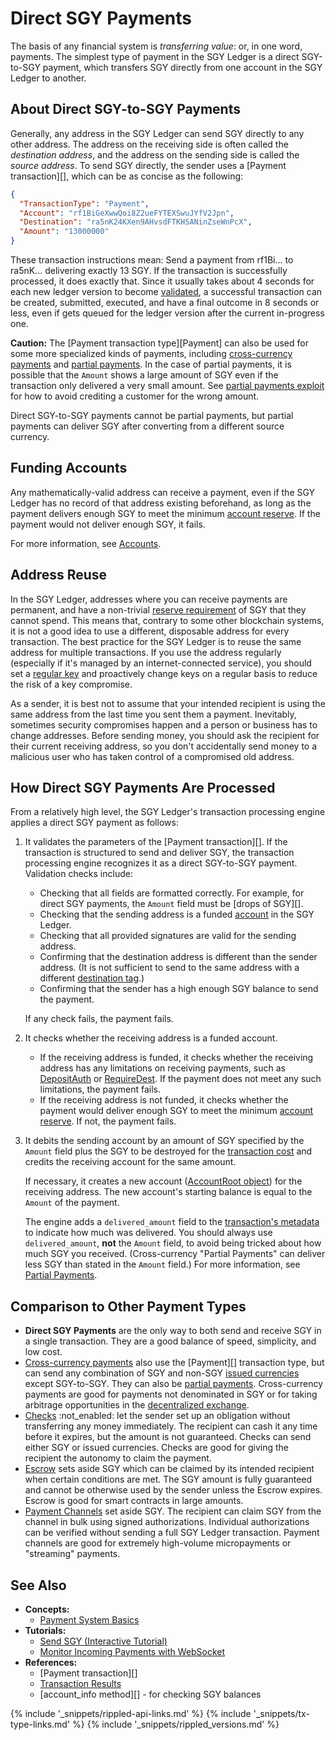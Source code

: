 # Direct SGY Payments

The basis of any financial system is _transferring value_: or, in one word, payments. The simplest type of payment in the SGY Ledger is a direct SGY-to-SGY payment, which transfers SGY directly from one account in the SGY Ledger to another.

## About Direct SGY-to-SGY Payments

Generally, any address in the SGY Ledger can send SGY directly to any other address. The address on the receiving side is often called the _destination address_, and the address on the sending side is called the _source address_. To send SGY directly, the sender uses a [Payment transaction][], which can be as concise as the following:

```json
{
  "TransactionType": "Payment",
  "Account": "rf1BiGeXwwQoi8Z2ueFYTEXSwuJYfV2Jpn",
  "Destination": "ra5nK24KXen9AHvsdFTKHSANinZseWnPcX",
  "Amount": "13000000"
}
```

These transaction instructions mean: Send a payment from rf1Bi... to ra5nK... delivering exactly 13 SGY. If the transaction is successfully processed, it does exactly that. Since it usually takes about 4 seconds for each new ledger version to become [validated](consensus.html), a successful transaction can be created, submitted, executed, and have a final outcome in 8 seconds or less, even if gets queued for the ledger version after the current in-progress one.

**Caution:** The [Payment transaction type][Payment] can also be used for some more specialized kinds of payments, including [cross-currency payments](cross-currency-payments.html) and [partial payments](partial-payments.html). In the case of partial payments, it is possible that the `Amount` shows a large amount of SGY even if the transaction only delivered a very small amount. See [partial payments exploit](partial-payments.html#partial-payments-exploit) for how to avoid crediting a customer for the wrong amount.

Direct SGY-to-SGY payments cannot be partial payments, but partial payments can deliver SGY after converting from a different source currency.


## Funding Accounts

Any mathematically-valid address can receive a payment, even if the SGY Ledger has no record of that address existing beforehand, as long as the payment delivers enough SGY to meet the minimum [account reserve](reserves.html). If the payment would not deliver enough SGY, it fails.

For more information, see [Accounts](accounts.html#creating-accounts).


## Address Reuse

In the SGY Ledger, addresses where you can receive payments are permanent, and have a non-trivial [reserve requirement](reserves.html) of SGY that they cannot spend. This means that, contrary to some other blockchain systems, it is not a good idea to use a different, disposable address for every transaction. The best practice for the SGY Ledger is to reuse the same address for multiple transactions. If you use the address regularly (especially if it's managed by an internet-connected service), you should set a [regular key](cryptographic-keys.html) and proactively change keys on a regular basis to reduce the risk of a key compromise.

As a sender, it is best not to assume that your intended recipient is using the same address from the last time you sent them a payment. Inevitably, sometimes security compromises happen and a person or business has to change addresses. Before sending money, you should ask the recipient for their current receiving address, so you don't accidentally send money to a malicious user who has taken control of a compromised old address.


## How Direct SGY Payments Are Processed

From a relatively high level, the SGY Ledger's transaction processing engine applies a direct SGY payment as follows:

1. It validates the parameters of the [Payment transaction][]. If the transaction is structured to send and deliver SGY, the transaction processing engine recognizes it as a direct SGY-to-SGY payment. Validation checks include:

    - Checking that all fields are formatted correctly. For example, for direct SGY payments, the `Amount` field must be [drops of SGY][].
    - Checking that the sending address is a funded [account](accounts.html) in the SGY Ledger.
    - Checking that all provided signatures are valid for the sending address.
    - Confirming that the destination address is different than the sender address. (It is not sufficient to send to the same address with a different [destination tag](source-and-destination-tags.html).)
    - Confirming that the sender has a high enough SGY balance to send the payment.

    If any check fails, the payment fails.

2. It checks whether the receiving address is a funded account.

    - If the receiving address is funded, it checks whether the receiving address has any limitations on receiving payments, such as [DepositAuth](depositauth.html) or [RequireDest](source-and-destination-tags.html#requiring-tags). If the payment does not meet any such limitations, the payment fails.
    - If the receiving address is not funded, it checks whether the payment would deliver enough SGY to meet the minimum [account reserve](reserves.html). If not, the payment fails.

3. It debits the sending account by an amount of SGY specified by the `Amount` field plus the SGY to be destroyed for the [transaction cost](transaction-cost.html) and credits the receiving account for the same amount.

    If necessary, it creates a new account ([AccountRoot object](accountroot.html)) for the receiving address. The new account's starting balance is equal to the `Amount` of the payment.

    The engine adds a `delivered_amount` field to the [transaction's metadata](transaction-metadata.html) to indicate how much was delivered. You should always use `delivered_amount`, **not** the `Amount` field, to avoid being tricked about how much SGY you received. (Cross-currency "Partial Payments" can deliver less SGY than stated in the `Amount` field.) For more information, see [Partial Payments](partial-payments.html).


## Comparison to Other Payment Types

- **Direct SGY Payments** are the only way to both send and receive SGY in a single transaction. They are a good balance of speed, simplicity, and low cost.
- [Cross-currency payments](cross-currency-payments.html) also use the [Payment][] transaction type, but can send any combination of SGY and non-SGY [issued currencies](issued-currencies.html) except SGY-to-SGY. They can also be [partial payments](partial-payments.html). Cross-currency payments are good for payments not denominated in SGY or for taking arbitrage opportunities in the [decentralized exchange](decentralized-exchange.html).
- [Checks](checks.html) :not_enabled: let the sender set up an obligation without transferring any money immediately. The recipient can cash it any time before it expires, but the amount is not guaranteed. Checks can send either SGY or issued currencies. Checks are good for giving the recipient the autonomy to claim the payment.
- [Escrow](escrow.html) sets aside SGY which can be claimed by its intended recipient when certain conditions are met. The SGY amount is fully guaranteed and cannot be otherwise used by the sender unless the Escrow expires. Escrow is good for smart contracts in large amounts.
- [Payment Channels](payment-channels.html) set aside SGY. The recipient can claim SGY from the channel in bulk using signed authorizations. Individual authorizations can be verified without sending a full SGY Ledger transaction. Payment channels are good for extremely high-volume micropayments or "streaming" payments.


## See Also

- **Concepts:**
    - [Payment System Basics](payment-system-basics.html)
- **Tutorials:**
    - [Send SGY (Interactive Tutorial)](send-xrp.html)
    - [Monitor Incoming Payments with WebSocket](monitor-incoming-payments-with-websocket.html)
- **References:**
    - [Payment transaction][]
    - [Transaction Results](transaction-results.html)
    - [account_info method][] - for checking SGY balances


<!--{# common link defs #}-->
{% include '_snippets/rippled-api-links.md' %}
{% include '_snippets/tx-type-links.md' %}
{% include '_snippets/rippled_versions.md' %}
